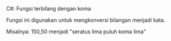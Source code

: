 C#: Fungsi terbilang dengan koma

Fungsi ini digunakan untuk mengkonversi bilangan menjadi kata.

Misalnya:
150,50 menjadi "seratus lima puluh koma lima"
